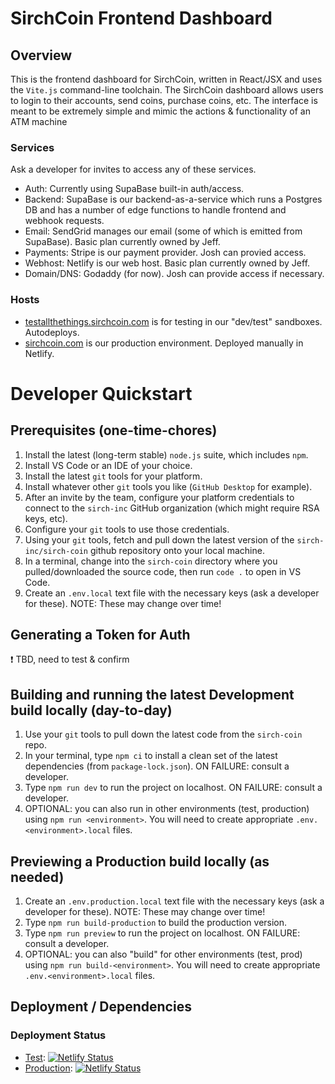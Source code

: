 # SirchCoin Frontend Dashboard

## Overview
This is the frontend dashboard for SirchCoin, written in React/JSX and uses the `Vite.js` command-line toolchain. The SirchCoin dashboard allows users to login to their accounts, send coins, purchase coins, etc. The interface is meant to be extremely simple and mimic the actions & functionality of an ATM machine

### Services
Ask a developer for invites to access any of these services.
* Auth:  Currently using SupaBase built-in auth/access.
* Backend:  SupaBase is our backend-as-a-service which runs a Postgres DB and has a number of edge functions to handle frontend and webhook requests.
* Email:  SendGrid manages our email (some of which is emitted from SupaBase).  Basic plan currently owned by Jeff.
* Payments:  Stripe is our payment provider.  Josh can provied access.
* Webhost:  Netlify is our web host.  Basic plan currently owned by Jeff.
* Domain/DNS:  Godaddy (for now).  Josh can provide access if necessary.

### Hosts
* [testallthethings.sirchcoin.com](https://testallthethings.sirchcoin.com) is for testing in our "dev/test" sandboxes.  Autodeploys.
* [sirchcoin.com](https://sirchcoin.com) is our production environment.  Deployed manually in Netlify.


# Developer Quickstart

## Prerequisites (one-time-chores)

1. Install the latest (long-term stable) `node.js` suite, which includes `npm`.
1. Install VS Code or an IDE of your choice.
1. Install the latest `git` tools for your platform.
1. Install whatever other `git` tools you like (`GitHub Desktop` for example).
1. After an invite by the team, configure your platform credentials to connect to the `sirch-inc` GitHub organization (which might require RSA keys, etc).
1. Configure your `git` tools to use those credentials.
1. Using your `git` tools, fetch and pull down the latest version of the `sirch-inc/sirch-coin` github repository onto your local machine.
1. In a terminal, change into the `sirch-coin` directory where you pulled/downloaded the source code, then run `code .` to open in VS Code.
1. Create an `.env.local` text file with the necessary keys (ask a developer for these). NOTE: These may change over time!

## Generating a Token for Auth

❗ TBD, need to test & confirm

## Building and running the latest Development build locally (day-to-day)

1. Use your `git` tools to pull down the latest code from the `sirch-coin` repo.
1. In your terminal, type `npm ci` to install a clean set of the latest dependencies (from `package-lock.json`). ON FAILURE: consult a developer.
1. Type `npm run dev` to run the project on localhost. ON FAILURE: consult a developer.
1. OPTIONAL: you can also run in other environments (test, production) using `npm run <environment>`.  You will need to create appropriate `.env.<environment>.local` files.

## Previewing a Production build locally (as needed)

1. Create an `.env.production.local` text file with the necessary keys (ask a developer for these). NOTE: These may change over time!
1. Type `npm run build-production` to build the production version.
1. Type `npm run preview` to run the project on localhost. ON FAILURE: consult a developer.
1. OPTIONAL: you can also "build" for other environments (test, prod) using `npm run build-<environment>`.  You will need to create appropriate `.env.<environment>.local` files.

## Deployment / Dependencies

### Deployment Status
* [Test](https://testallthethings.sirchcoin.com): [![Netlify Status](https://api.netlify.com/api/v1/badges/b698fbd0-b01b-43a5-8aa7-7586633a38a6/deploy-status)](https://app.netlify.com/sites/testallthethings-sirch-coin/deploys)
* [Production](https://sirchcoin.com): [![Netlify Status](https://api.netlify.com/api/v1/badges/a61cc530-886d-4ceb-b386-bc37b9cddc78/deploy-status)](https://app.netlify.com/sites/sirch-coin/deploys)

